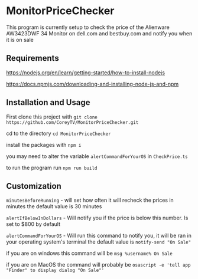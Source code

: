 # MonitorPriceChecker

This program is currently setup to check the price of the Alienware AW3423DWF 34 Monitor on dell.com and bestbuy.com and notify you when it is on sale

## Requirements

https://nodejs.org/en/learn/getting-started/how-to-install-nodejs

https://docs.npmjs.com/downloading-and-installing-node-js-and-npm

## Installation and Usage

First clone this project with `git clone https://github.com/CoreyTV/MonitorPriceChecker.git`

cd to the directory `cd MonitorPriceChecker`

install the packages with `npm i`

you may need to alter the variable `alertCommandForYourOS` in `CheckPrice.ts`

to run the program run `npm run build`

## Customization

`minutesBeforeRunning` - will set how often it will recheck the prices in minutes the default value is 30 minutes

`alertIfBelowInDollars` - Will notify you if the price is below this number. Is set to $800 by default

`alertCommandForYourOS` - Will run this command to notify you, it will be ran in your operating system's terminal the default value is `notify-send "On Sale"`

if you are on windows this command will be `msg %username% On Sale`

if you are on MacOS the command will probably be `osascript -e 'tell app "Finder" to display dialog "On Sale"'`
